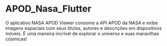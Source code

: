 # APOD_Nasa_Flutter
O aplicativo NASA APOD Viewer consome a API APOD da NASA e exibe imagens espaciais com seus títulos, autores e descrições em dispositivos móveis. É uma maneira incrível de explorar o universo e suas maravilhas cósmicas!
